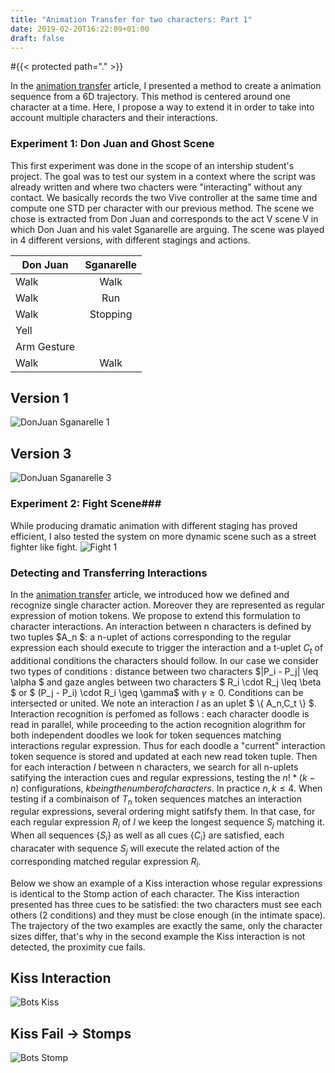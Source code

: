 ```yaml
---
title: "Animation Transfer for two characters: Part 1"
date: 2019-02-20T16:22:09+01:00
draft: false
---
```


#{{< protected  path="." >}}


In the [animation transfer](../animation_transfer) article, I presented a method to create a animation sequence from a 6D trajectory. 
This method is centered around one character at a time. Here, I propose a way to extend it in order to take into account multiple characters and their interactions.




### Experiment 1: Don Juan and Ghost Scene  ###

This first experiment was done in the scope of an intership student's project.
The goal was to test our system in a context where the script was already written and where two chacters were "interacting" 
without any contact. We basically records the two Vive controller at the same time and compute one STD per character with our previous method.
The scene we chose is extracted from Don Juan and corresponds to the act V scene V in which Don Juan and his valet Sganarelle are arguing.
The scene was played in 4 different versions, with different stagings and actions.


| Don Juan      | Sganarelle         |
| ------------- |:-------------:|
| Walk      | Walk|
|Walk      |Run |
| Walk | Stopping |
| Yell |       |
| Arm Gesture | |
| Walk |      Walk |


## Version 1 ##
![DonJuan Sganarelle 1](/Images/Animation_Transfer/DJSga1.gif)
## Version 3 ##
![DonJuan Sganarelle 3](/Images/Animation_Transfer/DJSga3.gif)


### Experiment 2: Fight Scene###

While producing dramatic animation with different staging has proved efficient, I also tested the system on more dynamic scene
such as a street fighter like fight.
![Fight 1](/Images/Animation_Transfer/Fight1.gif)


### Detecting and Transferring Interactions ###

<script type="text/x-mathjax-config">
MathJax.Hub.Config({
  tex2jax: {
    inlineMath: [['$','$'], ['\\(','\\)']],
    displayMath: [['$$','$$'], ['\[','\]']],
    processEscapes: true,
    processEnvironments: true,
    skipTags: ['script', 'noscript', 'style', 'textarea', 'pre'],
    TeX: { equationNumbers: { autoNumber: "AMS" },
         extensions: ["AMSmath.js", "AMSsymbols.js"] }
  }
});
</script>

<script type="text/x-mathjax-config">
  MathJax.Hub.Queue(function() {
    // Fix <code> tags after MathJax finishes running. This is a
    // hack to overcome a shortcoming of Markdown. Discussion at
    // https://github.com/mojombo/jekyll/issues/199
    var all = MathJax.Hub.getAllJax(), i;
    for(i = 0; i < all.length; i += 1) {
        all[i].SourceElement().parentNode.className += ' has-jax';
    }
});
</script>


<script type="text/javascript" src="https://cdnjs.cloudflare.com/ajax/libs/mathjax/2.7.1/MathJax.js?config=TeX-AMS-MML_HTMLorMML">
</script>


<!--- for offline
<script type="text/javascript"
   src="/Utils/MathJax/MathJax.js">
</script> -->



In the [animation transfer](../animation_transfer) article, we introduced how we defined and recognize single character action. Moreover they are represented as regular expression of motion tokens.
We propose to extend this formulation to character interactions. An interaction between n characters  is defined by two tuples $A_n $: a n-uplet of actions corresponding to the regular expression each should execute to trigger the interaction and a t-uplet $C_t$ of additional conditions the characters should follow. In our case we consider two types of conditions : distance between two characters $|P_i - P_j| \leq \alpha $ and gaze angles between two characters $ R_i \cdot R_j \leq \beta  $ or $ (P_j - P_i) \cdot R_i \geq \gamma$ with $\gamma \geq 0$. Conditions can be intersected or united. We note an interaction $I$ as an uplet $ \\{ A_n,C_t \\} $. Interaction recognition is perfomed as follows : each character doodle is read in parallel, while proceeding to the action recognition alogrithm for both independent doodles we look for token sequences matching interactions regular expression. Thus for each doodle a "current" interaction token sequence is stored and updated at each new read token tuple.
Then for each interaction $I$ between n characters, we search for all n-uplets satifying the interaction cues and regular expressions, testing the $n!*(k-n)$ configurations, $k being the number of characters$. In practice $n,k \leq 4$. When testing if a combinaison of $T_n$ token sequences matches an interaction regular expressions, several ordering might satifsfy them. In that case, for each regular expression $R_i$ of $I$ we keep the longest sequence $S_j$ matching it. When all sequences $\{S_i\}$ as well as all cues $\{C_i\}$ are satisfied, each characater with sequence $S_j$ will execute the related action of the corresponding matched regular expression $R_i$.


Below we show an example of a Kiss interaction whose regular expressions is identical to the Stomp action of each character. The Kiss interaction presented has three cues to be satisfied: the two characters must see each others (2 conditions) and they must be close enough (in the intimate space). The trajectory of the two examples are exactly the same, only the character sizes differ, that's why in the second example the Kiss interaction is not detected, the proximity cue fails.

## Kiss Interaction ##
![Bots Kiss](/Images/Animation_Transfer/Bots_Kiss.gif)
## Kiss Fail -> Stomps ##
![Bots Stomp](/Images/Animation_Transfer/Bots_Stomp.gif)


